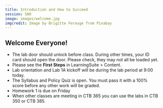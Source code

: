 ```yaml
---
title: Introduction and How to Succeed
session: S00
image: images/welcome.jpg
imgcredit: Image by Brigitte Ferauge from Pixabay
---
```


## Welcome Everyone!

* The lab door should unlock before class. During other times, your ID card should open the door. Please check, they may not all be loaded yet.
* Please see the **First Steps** in LearningSuite > Content.
* Lab orientation and Lab 1A kickoff will be during the lab period at 9:00 today.
* The Syllabus and Policy Quiz is open. You must pass it with a 100% score before any other work will be graded.
* Homework 1 is due on Friday
* When other classes are meeting in CTB 365 you can use the labs in CTB 350 or CTB 385.

